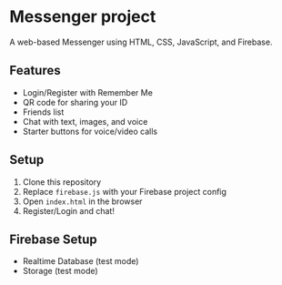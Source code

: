 # Messenger project

A web-based Messenger using HTML, CSS, JavaScript, and Firebase.

## Features

- Login/Register with Remember Me
- QR code for sharing your ID
- Friends list
- Chat with text, images, and voice
- Starter buttons for voice/video calls

## Setup

1. Clone this repository
2. Replace `firebase.js` with your Firebase project config
3. Open `index.html` in the browser
4. Register/Login and chat!

## Firebase Setup

- Realtime Database (test mode)
- Storage (test mode)
